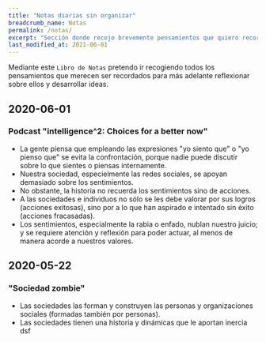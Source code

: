 ```yaml
---
title: "Notas diarias sin organizar"
breadcrumb_name: Notas
permalink: /notas/
excerpt: "Sección donde recojo brevemente pensamientos que quiero recordar para más adelante desarrollarlos en un artículo."
last_modified_at: 2021-06-01
---
```


Mediante este `Libro de Notas` pretendo ir recogiendo todos los pensamientos que merecen ser recordados para más adelante reflexionar sobre ellos y desarrollar ideas. 


## 2020-06-01
### Podcast "intelligence^2: Choices for a better now"
- La gente piensa que empleando las expresiones "yo siento que" o "yo pienso que" se evita la confrontación, porque nadie puede discutir sobre lo que sientes o piensas internamente.
- Nuestra sociedad, especielmente las redes sociales, se apoyan demasiado sobre los sentimientos.
- No obstante, la historia no recuerda los sentimientos sino de acciones.
- A las sociedades e individuos no sólo se les debe valorar por sus logros (acciones exitosas), sino por a lo que han aspirado e intentado sin éxito (acciones fracasadas).
- Los sentimientos, especialmente la rabia o enfado, nublan nuestro juicio; y se requiere atención y reflexión para poder actuar, al menos de manera acorde a nuestros valores.

## 2020-05-22
### "Sociedad zombie"
- Las sociedades las forman y construyen las personas y organizaciones sociales (formadas también por personas). 
- Las sociedades tienen una historia y dinámicas que le aportan inercia
dsf
